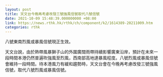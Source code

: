 ```yaml
---
layout: post
title: 天文台今晚再考慮改發三號強風信號取代八號信號
date: 2021-10-09 15:48:39.000000000 +08:00
link: https://news.rthk.hk/rthk/ch/component/k2/1614389-20211009.htm
categories: rthk
---
```


八號東南烈風或暴風信號現正生效。

天文台說，由於熱帶風暴獅子山的外圍廣闊雨帶持續影響廣東沿岸，預計在未來一段時間本港仍然普遍吹強風至烈風，西南部高地達暴風程度。八號烈風或暴風信號會維持一段時間。待本港風力有緩和趨勢時，天文台會在今晚再考慮改發三號強風信號，取代八號烈風或暴風信號。
